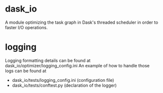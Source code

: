# dask_io
A module optimizing the task graph in Dask's threaded scheduler in order to faster I/O operations.

# logging
Logging formatting details can be found at dask_io/optimizer/logging_config.ini
An example of how to handle those logs can be found at 
- dask_io/tests/logging_config.ini (configuration file)
- dask_io/tests/conftest.py (declaration of the logger)